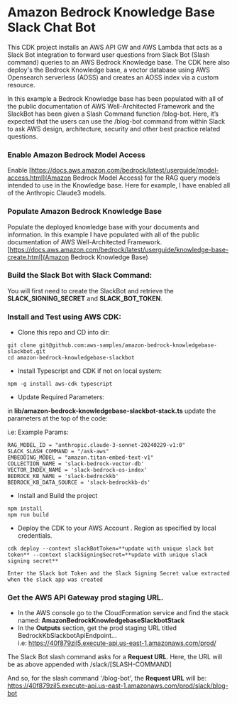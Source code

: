 # Amazon Bedrock Knowledge Base Slack Chat Bot

This CDK project installs an AWS API GW and AWS Lambda that acts as a Slack Bot integration to forward user questions from Slack Bot (Slash command) queries to an AWS Bedrock Knowledge base. The CDK here also deploy's the Bedrock Knowledge base, a vector database using AWS Opensearch serverless (AOSS) and creates an AOSS index via a custom resource.

In this example a Bedrock Knowledge base has been populated with all of the public documentation of AWS Well-Architected Framework and the SlackBot has been given a Slash Command function /blog-bot. Here, it’s expected that the users can use the  /blog-bot command from within Slack to ask AWS design, architecture, security and other best practice related questions. 

### Enable Amazon Bedrock Model Access
Enable [https://docs.aws.amazon.com/bedrock/latest/userguide/model-access.html](Amazon Bedrock Model Access) for the RAG query models intended to use in the Knowledge base. Here for example, I have enabled all of the Anthropic Claude3 models.  

### Populate Amazon Bedrock Knowledge Base
Populate the deployed knowledge base with your documents and information. In this example I have populated with all of the public documentation of AWS Well-Architected Framework.
[https://docs.aws.amazon.com/bedrock/latest/userguide/knowledge-base-create.html](Amazon Bedrock Knowledge Base)

### Build the Slack Bot with Slack Command:
You will first need to create the SlackBot and retrieve the **SLACK_SIGNING_SECRET** and **SLACK_BOT_TOKEN**.

### Install and Test using AWS CDK:

* Clone this repo and CD into dir:  
```
git clone git@github.com:aws-samples/amazon-bedrock-knowledgebase-slackbot.git
cd amazon-bedrock-knowledgebase-slackbot
```

* Install Typescript and CDK if not on local system:
```
npm -g install aws-cdk typescript
```

* Update Required Parameters:

in **lib/amazon-bedrock-knowledgebase-slackbot-stack.ts** update the parameters at the top of the code:

i.e: Example Params:
```
RAG_MODEL_ID = "anthropic.claude-3-sonnet-20240229-v1:0"
SLACK_SLASH_COMMAND = "/ask-aws"
EMBEDDING_MODEL = "amazon.titan-embed-text-v1"
COLLECTION_NAME = 'slack-bedrock-vector-db'
VECTOR_INDEX_NAME = 'slack-bedrock-os-index'
BEDROCK_KB_NAME = 'slack-bedrockkb'
BEDROCK_KB_DATA_SOURCE = 'slack-bedrockkb-ds'
```

* Install and Build the project
```
npm install
npm run build
```

* Deploy the CDK to your AWS Account . Region as specified by local credentials. 
```
cdk deploy --context slackBotToken=**update with unique slack bot token** --context slackSigningSecret=**update with unique slack signing secret**

Enter the Slack bot Token and the Slack Signing Secret value extracted when the slack app was created
```

### Get the AWS API Gateway prod staging URL. 

* In the AWS console go to the CloudFormation service and find the stack named: **AmazonBedrockKnowledgebaseSlackbotStack**  
* In the **Outputs** section, get the prod staging URL titled BedrockKbSlackbotApiEndpoint...   
i.e: https://40f879zil5.execute-api.us-east-1.amazonaws.com/prod/

The Slack Bot slash command asks for a **Request URL**. Here, the URL will be as above appended with /slack/[SLASH-COMMAND]  

And so, for the slash command '/blog-bot', the **Request URL** will be:  
https://40f879zil5.execute-api.us-east-1.amazonaws.com/prod/slack/blog-bot

